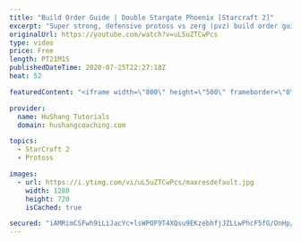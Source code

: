 ```yaml
---
title: "Build Order Guide | Double Stargate Phoenix [Starcraft 2]"
excerpt: "Super strong, defensive protoss vs zerg (pvz) build order guide. This opening is going to give you incredible map control over zerg in the mid-game, letting you scout exactly what is coming your way and making it easy to feel in control of the game. This build also completely owns mutalisk transitions"
originalUrl: https://youtube.com/watch?v=uL5uZTCwPcs
type: video
price: Free
length: PT21M1S
publishedDateTime: 2020-07-25T22:27:18Z
heat: 52

featuredContent: "<iframe width=\"800\" height=\"500\" frameborder=\"0\" src=\"https://www.youtube.com/embed/uL5uZTCwPcs\" allow=\"accelerometer; autoplay; encrypted-media; gyroscope; picture-in-picture\" allowfullscreen></iframe>"

provider:
  name: HuShang Tutorials
  domain: hushangcoaching.com

topics:
  - StarCraft 2
  - Protoss

images:
  - url: https://i.ytimg.com/vi/uL5uZTCwPcs/maxresdefault.jpg
    width: 1280
    height: 720
    isCached: true

secured: "iAMRimCSFwh9iLiJacYc+lsWPOF9T4XQsu9EKzebhfjJZLLwPhcF5fG/OnHp/WlgfnO7wGYddiqPOkNGLmtkgb37ufHzkxrGDnqAFMrndX9H1LBe75v0B3jW6eSZ+S9tl3TncoExI5e12hr2GjBWhCxcNtxpTX3yBM6UMDIktwVF8SLTeXZwE6phmLZdEAjBgGA1YsUwg8E/jaBa+CT4k3ykRWNAr5gP9FrxnlF/YEBAvLw+3uLt8A2ewQeFGnVWcg6PU1M0Cq4Mw6IX4HKpr+mtkZ+Lzod+kQ1iVFIKxTHe9KaL0bE5M/Yk9mk+hEG63cxInydfUxUkTJZdVSY6lcA05yYp/3VBVfr1IxCwS+5YO7T8Nb688jkHO/SFI4O4ZOUeh2N48zkTdGTiDKdqwpP2B5c7Lc8p0n3uWHsGTmk=;1QVBxgaLpZRly0LQnP+6yQ=="
---
```


